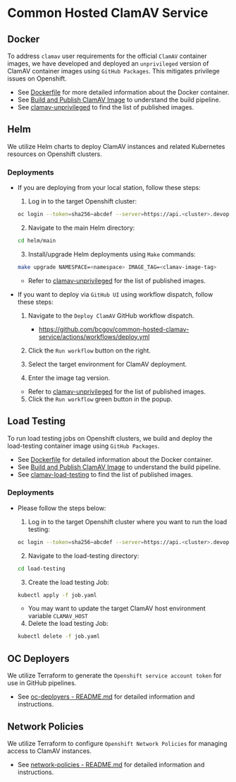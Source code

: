 # Common Hosted ClamAV Service

## Docker

To address `clamav` user requirements for the official `ClamAV` container images, we have developed and deployed an `unprivileged` version of ClamAV container images using `GitHub Packages`. This mitigates privilege issues on Openshift.

- See [Dockerfile](docker/Dockerfile) for more detailed information about the Docker container.
- See [Build and Publish ClamAV Image](.github/workflows/publish-clamav.yml) to understand the build pipeline.
- See [clamav-unprivileged](https://github.com/bcgov/common-hosted-clamav-service/pkgs/container/clamav-unprivileged) to find the list of published images.

## Helm

We utilize Helm charts to deploy ClamAV instances and related Kubernetes resources on Openshift clusters.

### Deployments

- If you are deploying from your local station, follow these steps:

  1. Log in to the target Openshift cluster:

  ```sh
  oc login --token=sha256~abcdef --server=https://api.<cluster>.devops.gov.bc.ca:6443
  ```

  2. Navigate to the main Helm directory:

  ```sh
  cd helm/main
  ```

  3. Install/upgrade Helm deployments using `Make` commands:

  ```sh
  make upgrade NAMESPACE=<namespace> IMAGE_TAG=<clamav-image-tag>
  ```

  - Refer to [clamav-unprivileged](https://github.com/bcgov/common-hosted-clamav-service/pkgs/container/clamav-unprivileged) for the list of published images.

- If you want to deploy via `GitHub UI` using workflow dispatch, follow these steps:

  1. Navigate to the `Deploy ClamAV` GitHub workflow dispatch.

     - https://github.com/bcgov/common-hosted-clamav-service/actions/workflows/deploy.yml

  2. Click the `Run workflow` button on the right.
  3. Select the target environment for ClamAV deployment.
  4. Enter the image tag version.

  - Refer to [clamav-unprivileged](https://github.com/bcgov/common-hosted-clamav-service/pkgs/container/clamav-unprivileged) for the list of published images.

  5. Click the `Run workflow` green button in the popup.

## Load Testing

To run load testing jobs on Openshift clusters, we build and deploy the load-testing container image using `GitHub Packages`.

- See [Dockerfile](load-testing/Dockerfile) for detailed information about the Docker container.
- See [Build and Publish ClamAV Image](.github/workflows/publish-clamav-load-testing.yml) to understand the build pipeline.
- See [clamav-load-testing](https://github.com/bcgov/common-hosted-clamav-service/pkgs/container/clamav-load-testing) to find the list of published images.

### Deployments

- Please follow the steps below:

  1. Log in to the target Openshift cluster where you want to run the load testing:

  ```sh
  oc login --token=sha256~abcdef --server=https://api.<cluster>.devops.gov.bc.ca:6443
  ```

  2. Navigate to the load-testing directory:

  ```sh
  cd load-testing
  ```

  3. Create the load testing Job:

  ```sh
  kubectl apply -f job.yaml
  ```

  - You may want to update the target ClamAV host environment variable `CLAMAV_HOST`

  4. Delete the load testing Job:

  ```sh
  kubectl delete -f job.yaml
  ```

## OC Deployers

We utilize Terraform to generate the `Openshift service account token` for use in GitHub pipelines.

- See [oc-deployers - README.md](./oc-deployers/README.md) for detailed information and instructions.

## Network Policies

We utilize Terraform to configure `Openshift Network Policies` for managing access to ClamAV instances.

- See [network-policies - README.md](./network-policies/README.md) for detailed information and instructions.
